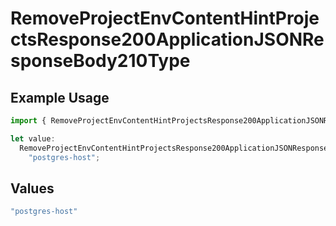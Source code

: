 # RemoveProjectEnvContentHintProjectsResponse200ApplicationJSONResponseBody210Type

## Example Usage

```typescript
import { RemoveProjectEnvContentHintProjectsResponse200ApplicationJSONResponseBody210Type } from "@vercel/sdk/models/operations/removeprojectenv.js";

let value:
  RemoveProjectEnvContentHintProjectsResponse200ApplicationJSONResponseBody210Type =
    "postgres-host";
```

## Values

```typescript
"postgres-host"
```
